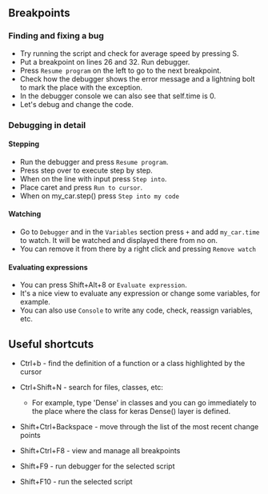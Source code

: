 ## Breakpoints

### Finding and fixing a bug

- Try running the script and check for average speed by pressing S.
- Put a breakpoint on lines 26 and 32. Run debugger.
- Press `Resume program` on the left to go to the next breakpoint.
- Check how the debugger shows the error message and a lightning bolt to mark the place 
with the exception.
- In the debugger console we can also see that self.time is 0.
- Let's debug and change the code.

### Debugging in detail

#### Stepping

- Run the debugger and press `Resume program`.
- Press step over to execute step by step.
- When on the line with input press `Step into`.
- Place caret and press `Run to cursor`.
- When on my_car.step() press `Step into my code`

#### Watching

- Go to `Debugger` and in the `Variables` section press `+` and add `my_car.time` to watch.
It will be watched and displayed there from no on. 
- You can remove it from there by a right click and pressing `Remove watch`

#### Evaluating expressions

- You can press Shift+Alt+8 or `Evaluate expression`.
- It's a nice view to evaluate any expression or change some variables, for example.
- You can also use `Console` to write any code, check, reassign variables, etc.


## Useful shortcuts

- Ctrl+b - find the definition of a function or a class highlighted by the cursor
- Ctrl+Shift+N - search for files, classes, etc:
    - For example, type 'Dense' in classes and you can go immediately to the place where the class for keras Dense() layer is defined. 
- Shift+Ctrl+Backspace - move through the list of the most recent change points

- Shift+Ctrl+F8 - view and manage all breakpoints
- Shift+F9 - run debugger for the selected script
- Shift+F10 - run the selected script
